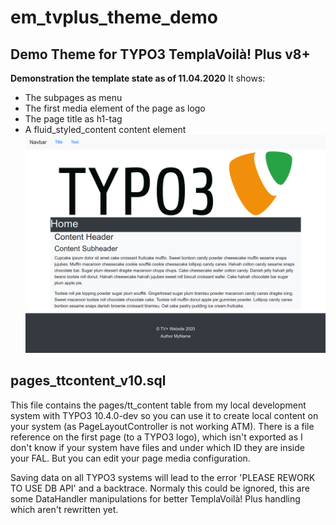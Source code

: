 # em_tvplus_theme_demo
## Demo Theme for TYPO3 TemplaVoilà! Plus v8+

**Demonstration the template state as of 11.04.2020**
It shows:
* The subpages as menu
* The first media element of the page as logo
* The page title as h1-tag
* A fluid_styled_content content element
![The template after processing with a (fluid_styled) content element](https://raw.githubusercontent.com/extrameile/em_tvplus_theme_demo/master/Documentation/Screenshot_20200411_processed.png)

## pages_ttcontent_v10.sql

This file contains the pages/tt_content table from my local development system with TYPO3 10.4.0-dev so you can use it to create local content on your system (as PageLayoutController is not working ATM).
There is a file reference on the first page (to a TYPO3 logo), which isn't exported as I don't know if your system have files and under which ID they are inside your FAL. But you can edit your page media configuration.

Saving data on all TYPO3 systems will lead to the error 'PLEASE REWORK TO USE DB API' and a backtrace. Normaly this could be ignored, this are some DataHandler manipulations for better TemplaVoilà! Plus handling which aren't rewritten yet.
